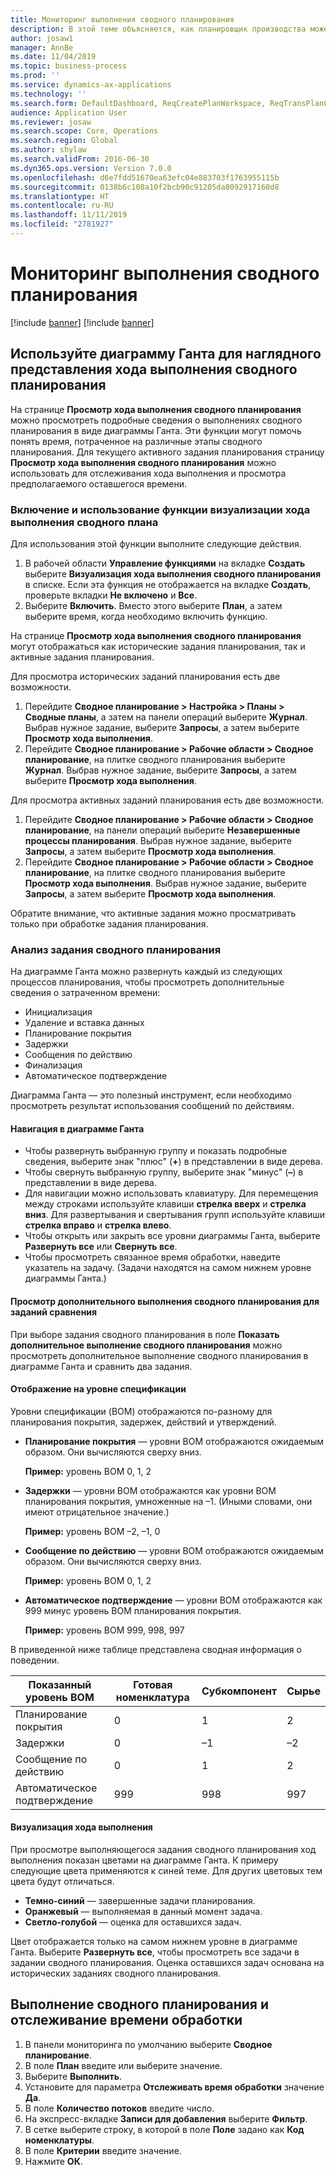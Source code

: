 ```yaml
---
title: Мониторинг выполнения сводного планирования
description: В этой теме объясняется, как планировщик производства может определить, выполняется ли в настоящее сводное планирование.
author: josaw1
manager: AnnBe
ms.date: 11/04/2019
ms.topic: business-process
ms.prod: ''
ms.service: dynamics-ax-applications
ms.technology: ''
ms.search.form: DefaultDashboard, ReqCreatePlanWorkspace, ReqTransPlanCard, SysQueryForm, InventItemIdLookupSimple, ReqLog, ReqProcessTaskTrace
audience: Application User
ms.reviewer: josaw
ms.search.scope: Core, Operations
ms.search.region: Global
ms.author: shylaw
ms.search.validFrom: 2016-06-30
ms.dyn365.ops.version: Version 7.0.0
ms.openlocfilehash: d6e7fdd51670ea63efc04e883703f1763955115b
ms.sourcegitcommit: 0138b6c108a10f2bcb90c91205da8092917160d8
ms.translationtype: HT
ms.contentlocale: ru-RU
ms.lasthandoff: 11/11/2019
ms.locfileid: "2781927"
---
```

# <a name="monitor-a-master-planning-run"></a>Мониторинг выполнения сводного планирования

[!include [banner](../../includes/banner.md)]
[!include [banner](../../includes/preview-banner.md)]

## <a name="use-a-gantt-chart-to-visualize-master-planning-progress"></a>Используйте диаграмму Ганта для наглядного представления хода выполнения сводного планирования

На странице **Просмотр хода выполнения сводного планирования** можно просмотреть подробные сведения о выполнениях сводного планирования в виде диаграммы Ганта. Эти функции могут помочь понять время, потраченное на различные этапы сводного планирования. Для текущего активного задания планирования страницу **Просмотр хода выполнения сводного планирования** можно использовать для отслеживания хода выполнения и просмотра предполагаемого оставшегося времени.

### <a name="turn-on-and-use-the-master-plan-progress-visualization-feature"></a>Включение и использование функции визуализации хода выполнения сводного плана

Для использования этой функции выполните следующие действия.

1. В рабочей области **Управление функциями** на вкладке **Создать** выберите **Визуализация хода выполнения сводного планирования** в списке. Если эта функция не отображается на вкладке **Создать**, проверьте вкладки **Не включено** и **Все**.
1. Выберите **Включить**. Вместо этого выберите **План**, а затем выберите время, когда необходимо включить функцию.

На странице **Просмотр хода выполнения сводного планирования** могут отображаться как исторические задания планирования, так и активные задания планирования. 

Для просмотра исторических заданий планирования есть две возможности. 

1. Перейдите **Сводное планирование \> Настройка \> Планы \> Сводные планы**, а затем на панели операций выберите **Журнал**. Выбрав нужное задание, выберите **Запросы**, а затем выберите **Просмотр хода выполнения**.
1. Перейдите **Сводное планирование \> Рабочие области \> Сводное планирование**, на плитке сводного планирования выберите **Журнал**. Выбрав нужное задание, выберите **Запросы**, а затем выберите **Просмотр хода выполнения**.

Для просмотра активных заданий планирования есть две возможности. 
1. Перейдите **Сводное планирование \> Рабочие области \> Сводное планирование**, на панели операций выберите **Незавершенные процессы планирования**. Выбрав нужное задание, выберите **Запросы**, а затем выберите **Просмотр хода выполнения**.
1. Перейдите **Сводное планирование \> Рабочие области \> Сводное планирование**, на плитке сводного планирования выберите **Просмотр хода выполнения**. Выбрав нужное задание, выберите **Запросы**, а затем выберите **Просмотр хода выполнения**.

Обратите внимание, что активные задания можно просматривать только при обработке задания планирования.

### <a name="analyze-a-master-planning-job"></a>Анализ задания сводного планирования

На диаграмме Ганта можно развернуть каждый из следующих процессов планирования, чтобы просмотреть дополнительные сведения о затраченном времени:

- Инициализация
- Удаление и вставка данных
- Планирование покрытия
- Задержки
- Сообщения по действию
- Финализация
- Автоматическое подтверждение

Диаграмма Ганта — это полезный инструмент, если необходимо просмотреть результат использования сообщений по действиям.

#### <a name="navigation-in-the-gantt-chart"></a>Навигация в диаграмме Ганта

- Чтобы развернуть выбранную группу и показать подробные сведения, выберите знак "плюс" (**+**) в представлении в виде дерева.
- Чтобы свернуть выбранную группу, выберите знак "минус" (**–**) в представлении в виде дерева.
- Для навигации можно использовать клавиатуру. Для перемещения между строками используйте клавиши **стрелка вверх** и **стрелка вниз**. Для развертывания и свертывания групп используйте клавиши **стрелка вправо** и **стрелка влево**.
- Чтобы открыть или закрыть все уровни диаграммы Ганта, выберите **Развернуть все** или **Свернуть все**.
- Чтобы просмотреть связанное время обработки, наведите указатель на задачу. (Задачи находятся на самом нижнем уровне диаграммы Ганта.)

#### <a name="view-an-additional-master-planning-run-to-compare-jobs"></a>Просмотр дополнительного выполнения сводного планирования для заданий сравнения

При выборе задания сводного планирования в поле **Показать дополнительное выполнение сводного планирования** можно просмотреть дополнительное выполнение сводного планирования в диаграмме Ганта и сравнить два задания.

#### <a name="bom-level-display"></a>Отображение на уровне спецификации

Уровни спецификации (BOM) отображаются по-разному для планирования покрытия, задержек, действий и утверждений.

- **Планирование покрытия** — уровни BOM отображаются ожидаемым образом. Они вычисляются сверху вниз.

    **Пример:** уровень BOM 0, 1, 2

- **Задержки** — уровни BOM отображаются как уровни BOM планирования покрытия, умноженные на –1. (Иными словами, они имеют отрицательное значение.)

    **Пример:** уровень BOM –2, –1, 0

- **Сообщение по действию** — уровни BOM отображаются ожидаемым образом. Они вычисляются сверху вниз.

    **Пример:** уровень BOM 0, 1, 2

- **Автоматическое подтверждение** — уровни BOM отображаются как 999 минус уровень BOM планирования покрытия.

    **Пример:** уровень BOM 999, 998, 997

В приведенной ниже таблице представлена сводная информация о поведении.

| Показанный уровень BOM | Готовая номенклатура | Субкомпонент | Сырье |
|---|---|---|---|
| Планирование покрытия | 0 | 1 | 2 |
| Задержки | 0 | –1 | –2 |
| Сообщение по действию | 0 | 1 | 2 |
| Автоматическое подтверждение | 999 | 998 | 997 |

#### <a name="visualize-progress"></a>Визуализация хода выполнения

При просмотре выполняющегося задания сводного планирования ход выполнения показан цветами на диаграмме Ганта. К примеру следующие цвета применяются к синей теме. Для других цветовых тем цвета будут отличаться.

- **Темно-синий** — завершенные задачи планирования.
- **Оранжевый** — выполняемая в данный момент задача.
- **Светло-голубой** — оценка для оставшихся задач.

Цвет отображается только на самом нижнем уровне в диаграмме Ганта. Выберите **Развернуть все**, чтобы просмотреть все задачи в задании сводного планирования. Оценка оставшихся задач основана на исторических заданиях сводного планирования.

## <a name="run-master-planning-and-track-processing-time"></a>Выполнение сводного планирования и отслеживание времени обработки

1. В панели мониторинга по умолчанию выберите **Сводное планирование**.
1. В поле **План** введите или выберите значение.
1. Выберите **Выполнить**.
1. Установите для параметра **Отслеживать время обработки** значение **Да**.
1. В поле **Количество потоков** введите число.
1. На экспресс-вкладке **Записи для добавления** выберите **Фильтр**.
1. В сетке выберите строку, в которой в поле **Поле** задано как **Код номенклатуры**.
1. В поле **Критерии** введите значение.
1. Нажмите **ОК**.
